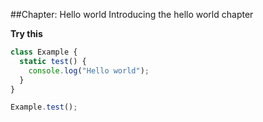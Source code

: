 ##Chapter: Hello world
Introducing the hello world chapter


**Try this**

```javascript
class Example {
  static test() {
    console.log("Hello world");
  }
}

Example.test();
```
